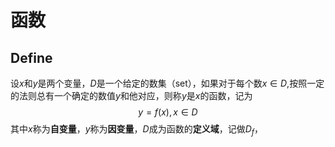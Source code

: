 # 函数
## Define 
设$x$和$y$是两个变量，$D$是一个给定的数集（set），如果对于每个数$x \in D$,按照一定的法则总有一个确定的数值$y$和他对应，则称$y$是$x$的函数，记为$$y = f(x),x \in D$$其中$x$称为**自变量**，$y$称为**因变量**，$D$成为函数的**定义域**，记做$D_f$，